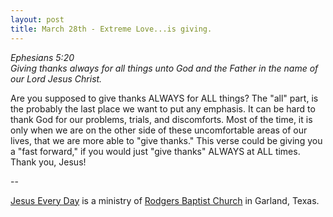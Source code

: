 ```yaml
---
layout: post
title: March 28th - Extreme Love...is giving.
---
```


_Ephesians 5:20  
Giving thanks always for all things unto God and the Father in the
name of our Lord Jesus Christ._

Are you supposed to give thanks ALWAYS for ALL things? The "all"
part, is the probably the last place we want to put any emphasis. It
can be hard to thank God for our problems, trials, and discomforts.
Most of the time, it is only when we are on the other side of these
uncomfortable areas of our lives, that we are more able to "give
thanks." This verse could be giving you a "fast forward," if you
would just "give thanks" ALWAYS at ALL times. Thank you, Jesus!

 --

<a href=http://jesuseveryday.net>Jesus Every Day</a> is a ministry of <a href=http://rodgersbaptist.net>Rodgers Baptist Church</a> in Garland, Texas.

